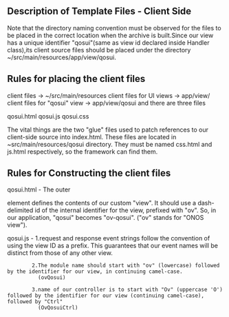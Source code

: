 Description of Template Files - Client Side
---------------------------------------------
Note that the directory naming convention must be observed for the files to be placed
in the correct location when the archive is built.Since our view has a unique identifier
"qosui"(same as view id declared inside Handler class),its client source files should
be placed under the directory  ~/src/main/resources/app/view/qosui.

Rules for placing the client files
---------------------------------------------
client files                  ->  ~/src/main/resources
client files for UI views     ->  app/view/
client files for "qosui" view ->  app/view/qosui and there are three files

qosui.html
qosui.js
qosui.css


The vital things are the two "glue" files used to patch references to our client-side
source into index.html. These files are located in ~src/main/resources/qosui directory.
They must be named css.html and js.html respectively, so the framework can find them.

Rules for Constructing the client files
---------------------------------------------

qosui.html - The outer <div> element defines the contents of our custom "view". It should use a dash-delimited id
             of the internal identifier for the view, prefixed with "ov".
             So, in our application, "qosui" becomes "ov-qosui". ("ov" stands for "ONOS view").

qosui.js  - 1.request and response event strings follow the convention of using the view ID as a prefix.
              This guarantees that our event names will be distinct from those of any other view.

            2.The module name should start with "ov" (lowercase) followed by the identifier for our view, in continuing camel-case.
              (ovQosui)

            3.name of our controller is to start with "Ov" (uppercase 'O') followed by the identifier for our view (continuing camel-case), followed by "Ctrl"
              (OvQosuiCtrl)